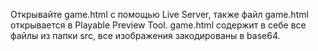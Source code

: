 Открывайте game.html с помощью Live Server, также файл game.html открывается в Playable Preview Tool. game.html содержит в себе все файлы из папки src, все изображения закодированы в base64.
